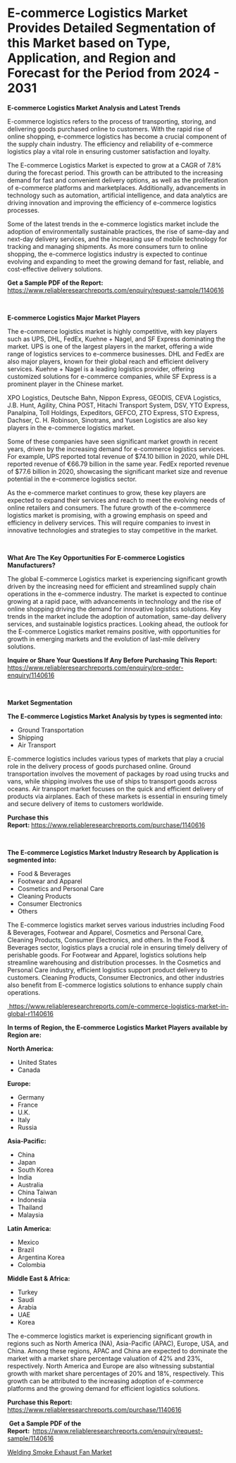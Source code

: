 <p><h1>E-commerce Logistics Market Provides Detailed Segmentation of this Market based on Type, Application, and Region and Forecast for the Period from 2024 - 2031</h1></p><p><strong>E-commerce Logistics Market Analysis and Latest Trends</strong></p>
<p><p>E-commerce logistics refers to the process of transporting, storing, and delivering goods purchased online to customers. With the rapid rise of online shopping, e-commerce logistics has become a crucial component of the supply chain industry. The efficiency and reliability of e-commerce logistics play a vital role in ensuring customer satisfaction and loyalty.</p><p>The E-commerce Logistics Market is expected to grow at a CAGR of 7.8% during the forecast period. This growth can be attributed to the increasing demand for fast and convenient delivery options, as well as the proliferation of e-commerce platforms and marketplaces. Additionally, advancements in technology such as automation, artificial intelligence, and data analytics are driving innovation and improving the efficiency of e-commerce logistics processes.</p><p>Some of the latest trends in the e-commerce logistics market include the adoption of environmentally sustainable practices, the rise of same-day and next-day delivery services, and the increasing use of mobile technology for tracking and managing shipments. As more consumers turn to online shopping, the e-commerce logistics industry is expected to continue evolving and expanding to meet the growing demand for fast, reliable, and cost-effective delivery solutions.</p></p>
<p><strong>Get a Sample PDF of the Report:&nbsp;</strong> <a href="https://www.reliableresearchreports.com/enquiry/request-sample/1140616">https://www.reliableresearchreports.com/enquiry/request-sample/1140616</a></p>
<p>&nbsp;</p>
<p><strong>E-commerce Logistics Major Market Players</strong></p>
<p><p>The e-commerce logistics market is highly competitive, with key players such as UPS, DHL, FedEx, Kuehne + Nagel, and SF Express dominating the market. UPS is one of the largest players in the market, offering a wide range of logistics services to e-commerce businesses. DHL and FedEx are also major players, known for their global reach and efficient delivery services. Kuehne + Nagel is a leading logistics provider, offering customized solutions for e-commerce companies, while SF Express is a prominent player in the Chinese market.</p><p>XPO Logistics, Deutsche Bahn, Nippon Express, GEODIS, CEVA Logistics, J.B. Hunt, Agility, China POST, Hitachi Transport System, DSV, YTO Express, Panalpina, Toll Holdings, Expeditors, GEFCO, ZTO Express, STO Express, Dachser, C. H. Robinson, Sinotrans, and Yusen Logistics are also key players in the e-commerce logistics market.</p><p>Some of these companies have seen significant market growth in recent years, driven by the increasing demand for e-commerce logistics services. For example, UPS reported total revenue of $74.10 billion in 2020, while DHL reported revenue of €66.79 billion in the same year. FedEx reported revenue of $77.6 billion in 2020, showcasing the significant market size and revenue potential in the e-commerce logistics sector.</p><p>As the e-commerce market continues to grow, these key players are expected to expand their services and reach to meet the evolving needs of online retailers and consumers. The future growth of the e-commerce logistics market is promising, with a growing emphasis on speed and efficiency in delivery services. This will require companies to invest in innovative technologies and strategies to stay competitive in the market.</p></p>
<p>&nbsp;</p>
<p><strong>What Are The Key Opportunities For E-commerce Logistics Manufacturers?</strong></p>
<p><p>The global E-commerce Logistics market is experiencing significant growth driven by the increasing need for efficient and streamlined supply chain operations in the e-commerce industry. The market is expected to continue growing at a rapid pace, with advancements in technology and the rise of online shopping driving the demand for innovative logistics solutions. Key trends in the market include the adoption of automation, same-day delivery services, and sustainable logistics practices. Looking ahead, the outlook for the E-commerce Logistics market remains positive, with opportunities for growth in emerging markets and the evolution of last-mile delivery solutions.</p></p>
<p><strong>Inquire or Share Your Questions If Any Before Purchasing This Report:</strong> <a href="https://www.reliableresearchreports.com/enquiry/pre-order-enquiry/1140616">https://www.reliableresearchreports.com/enquiry/pre-order-enquiry/1140616</a></p>
<p>&nbsp;</p>
<p><strong>Market Segmentation</strong></p>
<p><strong>The E-commerce Logistics Market Analysis by types is segmented into:</strong></p>
<p><ul><li>Ground Transportation</li><li>Shipping</li><li>Air Transport</li></ul></p>
<p><p>E-commerce logistics includes various types of markets that play a crucial role in the delivery process of goods purchased online. Ground transportation involves the movement of packages by road using trucks and vans, while shipping involves the use of ships to transport goods across oceans. Air transport market focuses on the quick and efficient delivery of products via airplanes. Each of these markets is essential in ensuring timely and secure delivery of items to customers worldwide.</p></p>
<p><strong>Purchase this Report:&nbsp;</strong><a href="https://www.reliableresearchreports.com/purchase/1140616">https://www.reliableresearchreports.com/purchase/1140616</a></p>
<p>&nbsp;</p>
<p><strong>The E-commerce Logistics Market Industry Research by Application is segmented into:</strong></p>
<p><ul><li>Food & Beverages</li><li>Footwear and Apparel</li><li>Cosmetics and Personal Care</li><li>Cleaning Products</li><li>Consumer Electronics</li><li>Others</li></ul></p>
<p><p>The E-commerce logistics market serves various industries including Food & Beverages, Footwear and Apparel, Cosmetics and Personal Care, Cleaning Products, Consumer Electronics, and others. In the Food & Beverages sector, logistics plays a crucial role in ensuring timely delivery of perishable goods. For Footwear and Apparel, logistics solutions help streamline warehousing and distribution processes. In the Cosmetics and Personal Care industry, efficient logistics support product delivery to customers. Cleaning Products, Consumer Electronics, and other industries also benefit from E-commerce logistics solutions to enhance supply chain operations.</p></p>
<p><a href="https://www.reliableresearchreports.com/e-commerce-logistics-market-in-global-r1140616">&nbsp;https://www.reliableresearchreports.com/e-commerce-logistics-market-in-global-r1140616</a></p>
<p><strong>In terms of Region, the E-commerce Logistics Market Players available by Region are:</strong></p>
<p>
    <p> <strong> North America: </strong>
        <ul>
            <li>United States</li>
            <li>Canada</li>
        </ul>
        </p> 
    <p> <strong> Europe: </strong>
        <ul>
            <li>Germany</li>
            <li>France</li>
            <li>U.K.</li>
            <li>Italy</li>
            <li>Russia</li>
        </ul>
        </p> 
    <p> <strong> Asia-Pacific: </strong>
        <ul>
            <li>China</li>
            <li>Japan</li>
            <li>South Korea</li>
            <li>India</li>
            <li>Australia</li>
            <li>China Taiwan</li>
            <li>Indonesia</li>
            <li>Thailand</li>
            <li>Malaysia</li>
        </ul>
        </p> 
    <p> <strong> Latin America: </strong>
        <ul>
            <li>Mexico</li>
            <li>Brazil</li>
            <li>Argentina Korea</li>
            <li>Colombia</li>
        </ul>
        </p> 
    <p> <strong> Middle East & Africa: </strong>
        <ul>
            <li>Turkey</li>
            <li>Saudi</li>
            <li>Arabia</li>
            <li>UAE</li>
            <li>Korea</li>
        </ul>
    </p>
    </p>
<p><p>The e-commerce logistics market is experiencing significant growth in regions such as North America (NA), Asia-Pacific (APAC), Europe, USA, and China. Among these regions, APAC and China are expected to dominate the market with a market share percentage valuation of 42% and 23%, respectively. North America and Europe are also witnessing substantial growth with market share percentages of 20% and 18%, respectively. This growth can be attributed to the increasing adoption of e-commerce platforms and the growing demand for efficient logistics solutions.</p></p>
<p><strong>Purchase this Report: </strong><a href="https://www.reliableresearchreports.com/purchase/1140616">https://www.reliableresearchreports.com/purchase/1140616</a></p>
<p>&nbsp;<strong>Get a Sample PDF of the Report:&nbsp;&nbsp;</strong><a href="https://www.reliableresearchreports.com/enquiry/request-sample/1140616">https://www.reliableresearchreports.com/enquiry/request-sample/1140616</a></p>
<p><strong></strong></p>
<p><p><a href="https://github.com/markmellon1/Market-Research-Report-List-1/blob/main/welding-smoke-exhaust-fan-market.md">Welding Smoke Exhaust Fan Market</a></p></p>